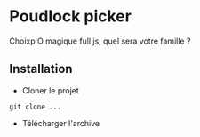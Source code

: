 # Poudlock picker
Choixp'O magique full js, quel sera votre famille ?

## Installation
- Cloner le projet

```git clone ...```
- Télécharger l'archive
